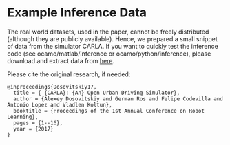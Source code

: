 # Example Inference Data

The real world datasets, used in the paper, cannot be freely distributed (although they are publicly available). Hence, we prepared a small snippet of data from the simulator CARLA. If you want to quickly test the inference code (see ocamo/matlab/inference or ocamo/python/inference), please download and extract data from [here](https://cmp.felk.cvut.cz/~moravj34/data/carla_example.zip).

Please cite the original research, if needed:
```
@inproceedings{Dosovitskiy17,
  title = { {CARLA}: {An} Open Urban Driving Simulator},
  author = {Alexey Dosovitskiy and German Ros and Felipe Codevilla and Antonio Lopez and Vladlen Koltun},
  booktitle = {Proceedings of the 1st Annual Conference on Robot Learning},
  pages = {1--16},
  year = {2017}
}
```